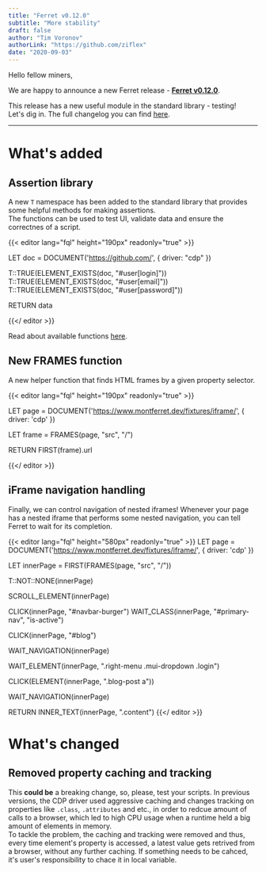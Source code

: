 ```yaml
---
title: "Ferret v0.12.0"
subtitle: "More stability"
draft: false
author: "Tim Voronov"
authorLink: "https://github.com/ziflex"
date: "2020-09-03"
---
```


Hello fellow miners,

We are happy to announce a new Ferret release - **[Ferret v0.12.0](https://github.com/MontFerret/ferret/releases/tag/v0.12.0)**.    

This release has a new useful module in the standard library - testing!   
Let's dig in. The full changelog you can find [here](https://github.com/MontFerret/ferret/blob/master/CHANGELOG.md#0120).

---


# What's added
## Assertion library
A new ``T`` namespace has been added to the standard library that provides some helpful methods for making assertions.     
The functions can be used to test UI, validate data and ensure the correctnes of a script.

{{< editor lang="fql" height="190px" readonly="true" >}}

LET doc = DOCUMENT('https://github.com/', { driver: "cdp" })

T::TRUE(ELEMENT_EXISTS(doc, "#user[login]"))
T::TRUE(ELEMENT_EXISTS(doc, "#user[email]"))
T::TRUE(ELEMENT_EXISTS(doc, "#user[password]"))

RETURN data

{{</ editor >}}

Read about available functions [here](https://www.montferret.dev/docs/stdlib/testing).

## New FRAMES function
A new helper function that finds HTML frames by a given property selector.

{{< editor lang="fql" height="190px" readonly="true" >}}

LET page = DOCUMENT('https://www.montferret.dev/fixtures/iframe/', {
    driver: 'cdp'
})

LET frame = FRAMES(page, "src", "/")

RETURN FIRST(frame).url

{{</ editor >}}

## iFrame navigation handling
Finally, we can control navigation of nested iframes! Whenever your page has a nested iframe that performs some nested navigation, you can tell Ferret to wait for its completion.

{{< editor lang="fql" height="580px" readonly="true" >}}
LET page = DOCUMENT('https://www.montferret.dev/fixtures/iframe/', {
    driver: 'cdp'
})

LET innerPage = FIRST(FRAMES(page, "src", "/"))

T::NOT::NONE(innerPage)

SCROLL_ELEMENT(innerPage)

CLICK(innerPage, "#navbar-burger")
WAIT_CLASS(innerPage, "#primary-nav", "is-active")

CLICK(innerPage, "#blog")

WAIT_NAVIGATION(innerPage)

WAIT_ELEMENT(innerPage, ".right-menu .mui-dropdown .login")

CLICK(ELEMENT(innerPage, ".blog-post a"))

WAIT_NAVIGATION(innerPage)


RETURN INNER_TEXT(innerPage, ".content")
{{</ editor >}}

# What's changed
## Removed property caching and tracking
This **could be** a breaking change, so, please, test your scripts. 
In previous versions, the CDP driver used aggressive caching and changes tracking on properties like ``.class``, ``.attributes`` and etc., in order to redcue amount of calls to a browser, which led to high CPU usage when a runtime held a big amount of elements in memory.   
To tackle the problem, the caching and tracking were removed and thus, every time element's property is accessed, a latest value gets retrived from a browser, without any further caching. If something needs to be cahced, it's user's responsibility to chace it in local variable.

